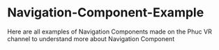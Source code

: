 # Navigation-Component-Example

Here are all examples of Navigation Components made on the Phuc VR channel to understand more about Navigation Component
